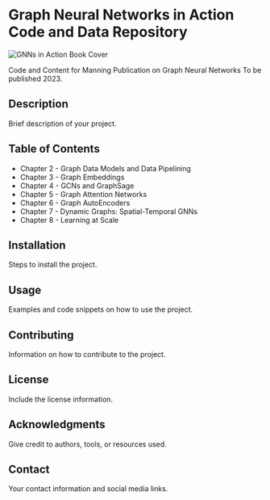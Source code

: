 # Graph Neural Networks in Action Code and Data Repository

![GNNs in Action Book Cover](https://user-images.githubusercontent.com/48742689/271723330-80f40fcc-72da-4541-9651-82a787403d63.jpg)

Code and Content for Manning Publication on Graph Neural Networks
To be published 2023.

## Description
Brief description of your project.

## Table of Contents
- Chapter 2 - Graph Data Models and Data Pipelining
- Chapter 3 - Graph Embeddings
- Chapter 4 - GCNs and GraphSage
- Chapter 5 - Graph Attention Networks
- Chapter 6 - Graph AutoEncoders
- Chapter 7 - Dynamic Graphs: Spatial-Temporal GNNs 
- Chapter 8 - Learning at Scale


## Installation
Steps to install the project.

## Usage 
Examples and code snippets on how to use the project.

## Contributing
Information on how to contribute to the project.

## License
Include the license information.

## Acknowledgments
Give credit to authors, tools, or resources used.

## Contact
Your contact information and social media links.
